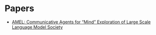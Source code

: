 # Papers

- [AMEL: Communicative Agents for “Mind” Exploration of Large Scale Language Model Society](https://github.com/tinyzqh/AINews/Papers/CAMEL.html)